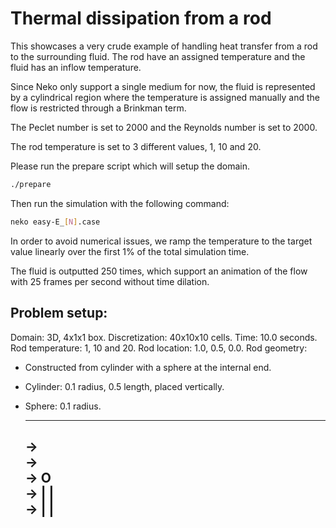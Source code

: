 # Thermal dissipation from a rod

This showcases a very crude example of handling heat transfer from a rod to the
surrounding fluid. The rod have an assigned temperature and the fluid has an
inflow temperature. 

Since Neko only support a single medium for now, the fluid is represented by a
cylindrical region where the temperature is assigned manually and the flow is 
restricted through a Brinkman term.

The Peclet number is set to 2000 and the Reynolds number is set to 2000.

The rod temperature is set to 3 different values, 1, 10 and 20.

Please run the prepare script which will setup the domain.

```bash
./prepare
```

Then run the simulation with the following command:

```bash
neko easy-E_[N].case
```

In order to avoid numerical issues, we ramp the temperature to the target value
linearly over the first 1% of the total simulation time.

The fluid is outputted 250 times, which support an animation of the flow with 25
frames per second without time dilation.

## Problem setup:

Domain: 3D, 4x1x1 box.
Discretization: 40x10x10 cells.
Time: 10.0 seconds.
Rod temperature: 1, 10 and 20.
Rod location: 1.0, 0.5, 0.0.
Rod geometry:
- Constructed from cylinder with a sphere at the internal end.
- Cylinder: 0.1 radius, 0.5 length, placed vertically.
- Sphere: 0.1 radius.


    ----------------------------------------
    ->                                      
    ->                                      
    ->        O                             
    ->       | |                            
    ->       | |                            
    ----------------------------------------

